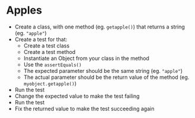 # Apples
- Create a class, with one method (eg. `getapple()`) that returns a string (eg. `"apple"`)
- Create a test for that:
    - Create a test class
    - Create a test method
    - Instantiate an Object from your class in the method
    - Use the `assertEquals()`
    - The expected parameter should be the same string (eg. `"apple"`)
    - The actual parameter should be the return value of the method (eg. `myobject.getapple()`)
- Run the test
- Change the expected value to make the test failing
- Run the test
- Fix the returned value to make the test succeeding again